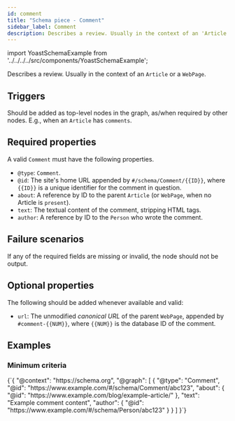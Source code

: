 ```yaml
---
id: comment
title: "Schema piece - Comment"
sidebar_label: Comment
description: Describes a review. Usually in the context of an 'Article' or a 'WebPage'.
---
```

import YoastSchemaExample from '../../../../src/components/YoastSchemaExample';

Describes a review. Usually in the context of an `Article` or a `WebPage`.

## Triggers
Should be added as top-level nodes in the graph, as/when required by other nodes. E.g., when an `Article` has `comments`.

## Required properties
A valid  `Comment` must have the following properties.

* `@type`: `Comment`.
* `@id`: The site's home URL appended by `#/schema/Comment/{{ID}}`, where `{{ID}}` is a unique identifier for the comment in question.
* `about`: A reference by ID to the parent `Article` (or `WebPage`, when no Article is `present`).
* `text`: The textual content of the comment, stripping HTML tags.
* `author`: A reference by ID to the `Person` who wrote the comment.

## Failure scenarios
If any of the required fields are missing or invalid, the node should not be output.

## Optional properties
The following should be added whenever available and valid:

* `url`: The unmodified *canonical URL* of the parent `WebPage`, appended by `#comment-{{NUM}}`, where `{{NUM}}` is the database ID of the comment.

## Examples

### Minimum criteria

<YoastSchemaExample>
{`{
      "@context": "https://schema.org",
      "@graph": [
          {
              "@type": "Comment",
              "@id": "https://www.example.com/#/schema/Comment/abc123",
              "about": {
                  "@id": "https://www.example.com/blog/example-article/"
              },
              "text": "Example comment content",
              "author": {
                  "@id": "https://www.example.com/#/schema/Person/abc123"
              }
          }
      ]
  }`}
</YoastSchemaExample>

